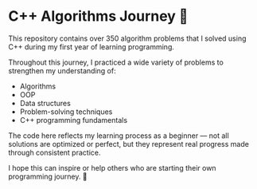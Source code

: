 # C++ Algorithms Journey 🚀

This repository contains over 350 algorithm problems that I solved using C++ during my first year of learning programming.

Throughout this journey, I practiced a wide variety of problems to strengthen my understanding of:
- Algorithms
- OOP
- Data structures
- Problem-solving techniques
- C++ programming fundamentals

The code here reflects my learning process as a beginner — not all solutions are optimized or perfect, but they represent real progress made through consistent practice.

I hope this can inspire or help others who are starting their own programming journey. 🌟
